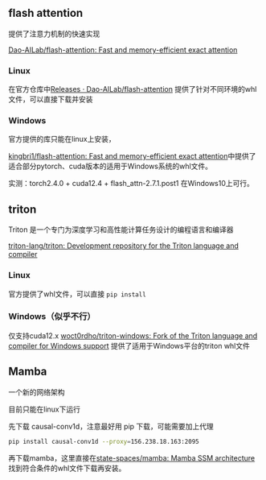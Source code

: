 
## flash attention

提供了注意力机制的快速实现

[Dao-AILab/flash-attention: Fast and memory-efficient exact attention](https://github.com/Dao-AILab/flash-attention)

### Linux

在官方仓库中[Releases · Dao-AILab/flash-attention](https://github.com/Dao-AILab/flash-attention/releases) 提供了针对不同环境的whl文件，可以直接下载并安装


### Windows

官方提供的库只能在linux上安装，

[kingbri1/flash-attention: Fast and memory-efficient exact attention](https://github.com/kingbri1/flash-attention)中提供了适合部分pytorch、cuda版本的适用于Windows系统的whl文件。

实测：torch2.4.0 + cuda12.4 + flash_attn-2.7.1.post1 在Windows10上可行。


## triton

Triton 是一个专门为深度学习和高性能计算任务设计的编程语言和编译器

[triton-lang/triton: Development repository for the Triton language and compiler](https://github.com/triton-lang/triton)

### Linux

官方提供了whl文件，可以直接 `pip install`

### Windows（似乎不行）

仅支持cuda12.x
[woct0rdho/triton-windows: Fork of the Triton language and compiler for Windows support](https://github.com/woct0rdho/triton-windows) 提供了适用于Windows平台的triton whl文件


## Mamba 

一个新的网络架构

目前只能在linux下运行

先下载 causal-conv1d，注意最好用 pip 下载，可能需要加上代理

```sh
pip install causal-conv1d --proxy=156.238.18.163:2095
```

再下载mamba，这里直接在[state-spaces/mamba: Mamba SSM architecture](https://github.com/state-spaces/mamba) 找到符合条件的whl文件下载再安装。

